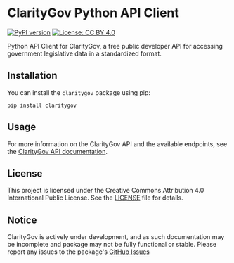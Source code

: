 # ClarityGov Python API Client

[![PyPI version](https://badge.fury.io/py/claritygov.svg)](https://badge.fury.io/py/claritygov)
[![License: CC BY 4.0](https://img.shields.io/badge/License-CC%20BY%204.0-lightgrey.svg)](https://creativecommons.org/licenses/by/4.0/)

Python API Client for ClarityGov, a free public developer API for accessing government legislative data in a standardized format.

## Installation

You can install the `claritygov` package using pip:

```
pip install claritygov
```

## Usage

For more information on the ClarityGov API and the available endpoints, see the [ClarityGov API documentation](https://api.claritygov.com/docs).

## License

This project is licensed under the Creative Commons Attribution 4.0 International Public License. See the [LICENSE](LICENSE) file for details.

## Notice

ClarityGov is actively under development, and as such documentation may be incomplete and package may not be fully functional or stable. Please report any issues to the package's [GitHub Issues](https://github.com/ianmcvann/ClarityGovClient/issues)